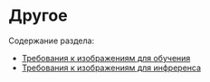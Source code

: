 # Другое

Содержание раздела:
* [Требования к изображениям для обучения](https://docs.primo-rpa.ru/primo-rpa/primo-ai-server/other/dataset-quality-requirements)
* [Требования к изображениям для инфреренса](https://docs.primo-rpa.ru/primo-rpa/primo-ai-server/other/inference-quality-requirements)
